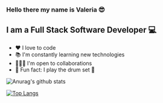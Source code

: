 ### Hello there my name is Valeria 😎

## I am a Full Stack Software Developer 💻

- ♥️ I love to code
- 📚 I'm constantly learning new technologies
- 👩🏻‍💻 I'm open to collaborations
- 🤪 Fun fact: I play the drum set 🥁

![Anurag's github stats](https://github-readme-stats.vercel.app/api?username=valmeza&show_icons=true&theme=radical)


[![Top Langs](https://github-readme-stats.vercel.app/api/top-langs/?username=valmeza&layout=compact)](https://github.com/anuraghazra/github-readme-stats)
